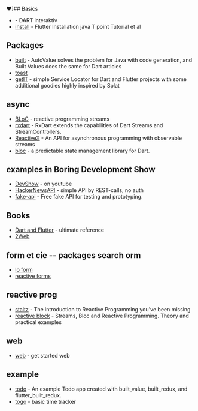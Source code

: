 ♥]## Basics
- [](https://dart.dev/#try-dart) - DART interaktiv
- [install](https://www.javatpoint.com/flutter-installation) - Flutter Installation java T point Tutorial et al

## Packages

- [built](https://pub.dev/packages/built_value) - AutoValue solves the problem for Java with code generation, and Built Values does the same for Dart articles
- [toast](https://pub.dev/packages/fluttertoast)
- [getIT](https://pub.dev/packages/get_it) - simple Service Locator for Dart and Flutter projects with some additional goodies highly inspired by Splat

## async
- [BLoC](https://www.didierboelens.com/2018/08/reactive-programming-streams-bloc/) - reactive programming streams
- [rxdart](https://pub.dev/packages/rxdart) - RxDart extends the capabilities of Dart Streams and StreamControllers.
- [ReactiveX](https://reactivex.io/) - An API for asynchronous programming with observable streams
- [bloc](https://bloclibrary.dev/#/) - a predictable state management library for Dart.


## examples in Boring Development Show

- [DevShow](https://youtu.be/yr8F2S3Amas) - on youtube
- [HackerNewsAPI](https://github.com/HackerNews/API) - simple API by REST-calls, no auth
- [fake-api](https://jsonplaceholder.typicode.com/) - Free fake API for testing and prototyping.


## Books
- [Dart and Flutter](https://fluttercompletereference.com/) - ultimate reference
- [2Web](https://github.com/PacktPublishing/Taking-Flutter-to-the-Web)

## form et cie -- packages search orm
- [lo form](https://youssefraafatnasry.github.io/lo_form/)
- [reactive forms](https://pub.dev/packages/reactive_forms)

## reactive prog
- [staltz](https://gist.github.com/staltz/868e7e9bc2a7b8c1f754) - The introduction to Reactive Programming you've been missing
- [reactive block](https://www.didierboelens.com/2018/08/reactive-programming-streams-bloc/) - Streams, Bloc and Reactive Programming. Theory and practical examples

## web
- [web](https://docs.flutter.dev/get-started/web) - get started web

## example
- [todo](https://gitlab.com/brianegan/flutter_architecture_samples/tree/master/example/built_redux) - An example Todo app created with built_value, built_redux, and flutter_built_redux.
- [togo](https://github.com/BenCoepp/basic_time_tracker_flutter) - basic time tracker
